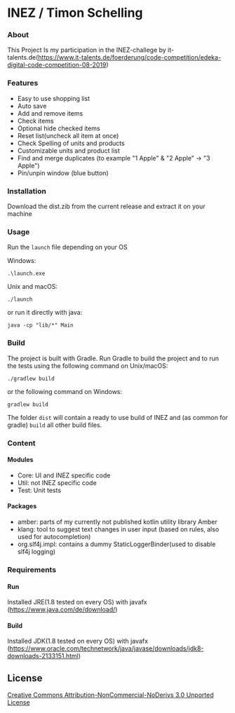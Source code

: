 # INEZ / Timon Schelling

### About 
This Project Is my participation in the INEZ-challege by it-talents.de(https://www.it-talents.de/foerderung/code-competition/edeka-digital-code-competition-08-2019)

### Features
- Easy to use shopping list
- Auto save
- Add and remove items
- Check items 
- Optional hide checked items
- Reset list(uncheck all item at once)
- Check Spelling of units and products
- Customizable units and product list
- Find and merge duplicates (to example "1 Apple" & "2 Apple" -> "3 Apple")
- Pin/unpin window (blue button)

### Installation
Download the dist.zib from the current release and extract it on your machine

### Usage
Run the `launch` file depending on your OS

Windows:

    .\launch.exe


Unix and macOS:

    ./launch

or run it directly with java:

    java -cp "lib/*" Main


### Build 

The project is built with Gradle. Run Gradle to build the project and to run the tests 
using the following command on Unix/macOS:

    ./gradlew build
    
or the following command on Windows:

    gradlew build

The folder `dist` will contain a ready to use build of INEZ
and (as common for gradle) `build` all other build files.

### Content

#### Modules 
- Core: UI and INEZ specific code 
- Util: not INEZ specific code 
- Test: Unit tests

#### Packages
- amber: parts of my currently not published kotlin utility library Amber  
- klang: tool to suggest text changes in user input (based on rules, also used for autocompletion)
- org.slf4j.impl: contains a dummy StaticLoggerBinder(used to disable slf4j logging) 

### Requirements

#### Run 
Installed JRE(1.8 tested on every OS) with javafx (https://www.java.com/de/download/)

#### Build
Installed JDK(1.8 tested on every OS) with javafx (https://www.oracle.com/technetwork/java/javase/downloads/jdk8-downloads-2133151.html)

## License

[Creative Commons Attribution-NonCommercial-NoDerivs 3.0 Unported License](http://creativecommons.org/licenses/by-nc-nd/3.0/)
